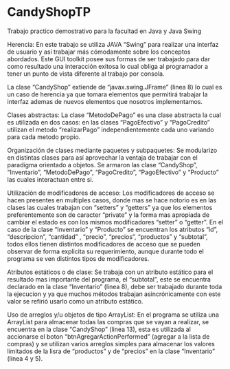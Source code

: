 # CandyShopTP
Trabajo practico demostrativo para la facultad en Java y Java Swing

Herencia:
En este trabajo se utiliza JAVA “Swing” para realizar una interfaz de usuario y así trabajar más cómodamente sobre los conceptos abordados. Este GUI toolkit posee sus formas de ser trabajado para dar como resultado una interacción exitosa lo cual obliga al programador a tener un punto de vista diferente al trabajo por consola.

La clase “CandyShop” extiende de “javax.swing.JFrame” (linea 8) lo cual es un caso de herencia ya que tomara elementos que permitirá trabajar la interfaz ademas de nuevos elementos que nosotros implementamos.

Clases abstractas:
La clase “MetodoDePago” es una clase abstracta la cual es utilizada en dos casos: en las clases “PagoEfectivo” y “PagoCredito” utilizan el metodo “realizarPago” independientemente cada uno variando para cada metodo propio.

Organización de clases mediante paquetes y subpaquetes:
Se modularizo en distintas clases para así aprovechar la ventaja de trabajar con el paradigma orientado a objetos. Se armaron las clase “CandyShop”, “Inventario”, “MetodoDePago”, “PagoCredito”, “PagoEfectivo” y “Producto” las cuales interactuan entre si.

Utilización de modificadores de acceso:
Los modificadores de acceso se hacen presentes en multiples casos, donde mas se hace notorio es en las clases las cuales trabajan con “setters” y “getters” ya que los elementos preferentemente son de caracter “private” y la forma mas apropiada de cambiar el estado es con los mismos modificadores “setter” o “getter”.
En el caso de la clase “Inventario” y “Producto” se encuentran los atributos “id”, “descripcion”, “cantidad” , “precio”, “precios”, “productos” y “subtotal”, todos ellos tienen distintos modificadores de acceso que se pueden observar de forma explicita su requerimiento, aunque durante todo el programa se ven distintos tipos de modificadores.

Atributos estáticos o de clase:
Se trabaja con un atributo estático para el resultado mas importante del programa, el “subtotal”, este se encuentra declarado en la clase “Inventario” (linea 8), debe ser trabajado durante toda la ejecucion y ya que muchos métodos trabajan asincrónicamente con este valor se refirió usarlo como un atributo estático.

Uso de arreglos y/u objetos de tipo ArrayList:
En el programa se utiliza una ArrayList para almacenar todas las compras que se vayan a realizar, se encuentra en la clase “CandyShop” (linea 13), esta es utilizada al accionarse el boton “btnAgregarActionPerformed” (agregar a la lista de compras)  y se utilizan varios arreglos simples para almacenar los valores limitados de la lisra de “productos” y de “precios” en la clase “Inventario” (linea 4 y 5).

